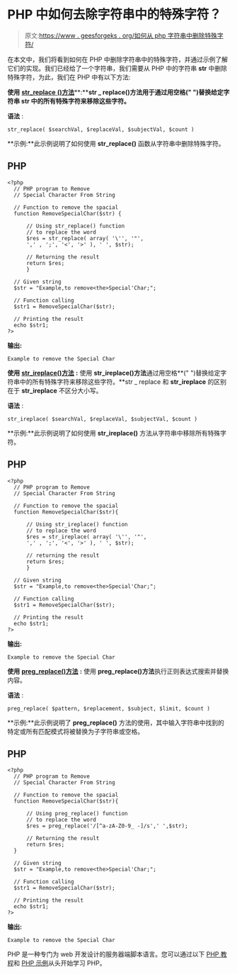 # PHP 中如何去除字符串中的特殊字符？

> 原文:[https://www . geesforgeks . org/如何从 php 字符串中删除特殊字符/](https://www.geeksforgeeks.org/how-to-remove-special-character-from-string-in-php/)

在本文中，我们将看到如何在 PHP 中删除字符串中的特殊字符，并通过示例了解它们的实现。我们已经给了一个字符串，我们需要从 PHP 中的字符串 **str** 中删除特殊字符，为此，我们在 PHP 中有以下方法:

**使用** [**str_replace** **()方法**](https://www.geeksforgeeks.org/php-str_replace-function/)**:****str _ replace()**方法用于通过用空格**(" ")替换给定字符串 **str** 中的所有特殊字符来移除这些字符。**

**语法** :

```
str_replace( $searchVal, $replaceVal, $subjectVal, $count )
```

**示例:**此示例说明了如何使用 **str_replace()** 函数从字符串中删除特殊字符。

## PHP

```
<?php
  // PHP program to Remove 
  // Special Character From String

  // Function to remove the spacial 
  function RemoveSpecialChar($str) {

      // Using str_replace() function 
      // to replace the word 
      $res = str_replace( array( '\'', '"',
      ',' , ';', '<', '>' ), ' ', $str);

      // Returning the result 
      return $res;
      }

  // Given string
  $str = "Example,to remove<the>Special'Char;"; 

  // Function calling
  $str1 = RemoveSpecialChar($str); 

  // Printing the result
  echo $str1; 
?>
```

**输出:**

```
Example to remove the Special Char
```

**使用** [**str_ireplace()方法**](https://www.geeksforgeeks.org/php-str_ireplace-function/) **:** 使用 **str_ireplace()方法**通过用空格**(" ")替换给定字符串中的所有特殊字符来移除这些字符。**str _ replace 和 **str_ireplace** 的区别在于 **str_ireplace** 不区分大小写。

**语法** :

```
str_ireplace( $searchVal, $replaceVal, $subjectVal, $count )
```

**示例:**此示例说明了如何使用 **str_ireplace()** 方法从字符串中移除所有特殊字符。

## PHP

```
<?php
  // PHP program to Remove 
  // Special Character From String

  // Function to remove the spacial 
  function RemoveSpecialChar($str){

      // Using str_ireplace() function 
      // to replace the word 
      $res = str_ireplace( array( '\'', '"',
      ',' , ';', '<', '>' ), ' ', $str);

      // returning the result 
      return $res;
      }

  // Given string
  $str = "Example,to remove<the>Special'Char;"; 

  // Function calling
  $str1 = RemoveSpecialChar($str); 

  // Printing the result
  echo $str1; 
?>
```

**输出:**

```
Example to remove the Special Char
```

**使用** [**preg_replace()方法**](https://www.geeksforgeeks.org/php-preg_replace-function/) **:** 使用 **preg_replace()方法**执行正则表达式搜索并替换内容。

**语法** :

```
preg_replace( $pattern, $replacement, $subject, $limit, $count )
```

**示例:**此示例说明了 **preg_replace()** 方法的使用，其中输入字符串中找到的特定或所有匹配模式将被替换为子字符串或空格。

## PHP

```
<?php
  // PHP program to Remove 
  // Special Character From String

  // Function to remove the spacial 
  function RemoveSpecialChar($str){

      // Using preg_replace() function 
      // to replace the word 
      $res = preg_replace('/[^a-zA-Z0-9_ -]/s',' ',$str);

      // Returning the result 
      return $res;
  }

  // Given string
  $str = "Example,to remove<the>Special'Char;"; 

  // Function calling
  $str1 = RemoveSpecialChar($str); 

  // Printing the result
  echo $str1; 
?>
```

**输出:**

```
Example to remove the Special Char
```

PHP 是一种专门为 web 开发设计的服务器端脚本语言。您可以通过以下 [PHP 教程](https://www.geeksforgeeks.org/php-tutorials/)和 [PHP 示例](https://www.geeksforgeeks.org/php-examples/)从头开始学习 PHP。